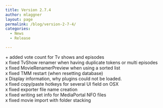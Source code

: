 ```yaml
---
title: Version 2.7.4
author: mlaggner
layout: page
permalink: /blog/version-2-7-4/
categories:
  - News
  - Release

---
```

\+ added vote count for Tv shows and episodes  
x fixed TvShow renamer when having duplicate tokens or multi episodes  
x fixed MovieRenamerPreview when using a sorted list  
x fixed TMM restart (when resetting database)  
x Display information, why plugins could not be loaded.  
x fixed copy/paste hotkeys for several UI field on OSX  
x fixed exporter file name creation  
x fixed writing set info for MediaPortal NFO files  
x fixed movie import with folder stacking  
